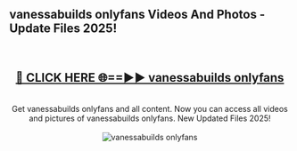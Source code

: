 <h2>vanessabuilds onlyfans Videos And Photos - Update Files 2025!</h2>
<br>
<div align="center">
<h2><a href="https://linkcuts.com/hfmhzwbr" rel="nofollow">🔴 CLICK HERE 🌐==►► vanessabuilds onlyfans</a></h2>
<br>
Get vanessabuilds onlyfans and all content. Now you can access all videos and pictures of vanessabuilds onlyfans. New Updated Files 2025!
<br>
<br>
<a href="https://linkcuts.com/hfmhzwbr" rel="nofollow" data-target="animated-image.originalLink"><img src="https://i.ibb.co.com/WyWwxjT/player-gif2.gif" alt="vanessabuilds onlyfans" style="max-width: 100%; display: inline-block;" data-target="animated-image.originalImage"></a>
</div>
<br>